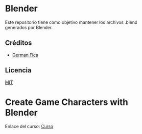 # Blender
Este repositorio tiene como objetivo mantener los archivos .blend generados por Blender.

## Créditos
- [German Fica](https://www.instagram.com/germanfica/)

## Licencia
[MIT](https://opensource.org/licenses/MIT)

# Create Game Characters with Blender
Enlace del curso: [Curso](https://www.udemy.com/create-game-characters-with-blender/)